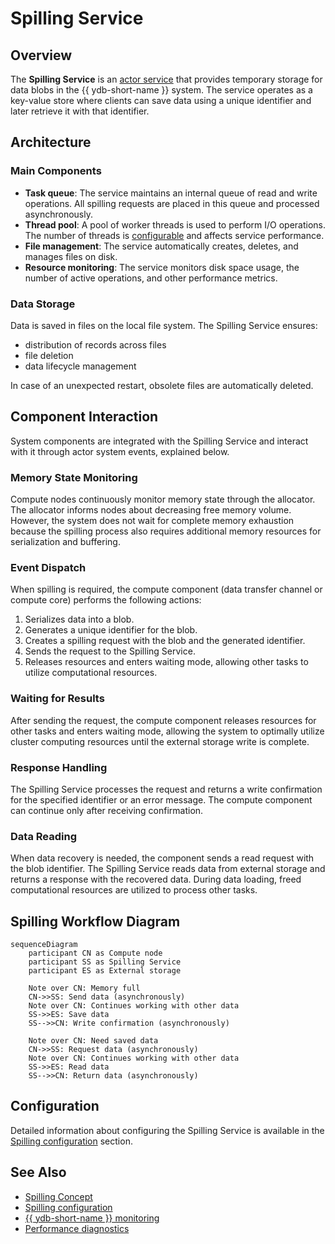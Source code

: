 # Spilling Service

## Overview

The **Spilling Service** is an [actor service](../concepts/glossary.md#actor-service) that provides temporary storage for data blobs in the {{ ydb-short-name }} system. The service operates as a key-value store where clients can save data using a unique identifier and later retrieve it with that identifier.

## Architecture

### Main Components

- **Task queue**: The service maintains an internal queue of read and write operations. All spilling requests are placed in this queue and processed asynchronously.
- **Thread pool**: A pool of worker threads is used to perform I/O operations. The number of threads is [configurable](../reference/configuration/table_service_config.md#workerscount) and affects service performance.
- **File management**: The service automatically creates, deletes, and manages files on disk.
- **Resource monitoring**: The service monitors disk space usage, the number of active operations, and other performance metrics.

### Data Storage

Data is saved in files on the local file system. The Spilling Service ensures:

* distribution of records across files
* file deletion
* data lifecycle management

In case of an unexpected restart, obsolete files are automatically deleted.

## Component Interaction

System components are integrated with the Spilling Service and interact with it through actor system events, explained below.

### Memory State Monitoring

Compute nodes continuously monitor memory state through the allocator. The allocator informs nodes about decreasing free memory volume. However, the system does not wait for complete memory exhaustion because the spilling process also requires additional memory resources for serialization and buffering.

### Event Dispatch

When spilling is required, the compute component (data transfer channel or compute core) performs the following actions:

1. Serializes data into a blob.
2. Generates a unique identifier for the blob.
3. Creates a spilling request with the blob and the generated identifier.
4. Sends the request to the Spilling Service.
5. Releases resources and enters waiting mode, allowing other tasks to utilize computational resources.

### Waiting for Results

After sending the request, the compute component releases resources for other tasks and enters waiting mode, allowing the system to optimally utilize cluster computing resources until the external storage write is complete.

### Response Handling

The Spilling Service processes the request and returns a write confirmation for the specified identifier or an error message. The compute component can continue only after receiving confirmation.

### Data Reading

When data recovery is needed, the component sends a read request with the blob identifier. The Spilling Service reads data from external storage and returns a response with the recovered data. During data loading, freed computational resources are utilized to process other tasks.

## Spilling Workflow Diagram

```mermaid
sequenceDiagram
    participant CN as Compute node
    participant SS as Spilling Service
    participant ES as External storage

    Note over CN: Memory full
    CN->>SS: Send data (asynchronously)
    Note over CN: Continues working with other data
    SS->>ES: Save data
    SS-->>CN: Write confirmation (asynchronously)
    
    Note over CN: Need saved data
    CN->>SS: Request data (asynchronously)
    Note over CN: Continues working with other data
    SS->>ES: Read data
    SS-->>CN: Return data (asynchronously)
```

## Configuration

Detailed information about configuring the Spilling Service is available in the [Spilling configuration](../reference/configuration/table_service_config.md) section.

## See Also

- [Spilling Concept](../concepts/spilling.md)
- [Spilling configuration](../reference/configuration/table_service_config.md)
- [{{ ydb-short-name }} monitoring](../devops/observability/monitoring.md)
- [Performance diagnostics](../troubleshooting/performance/index.md)
